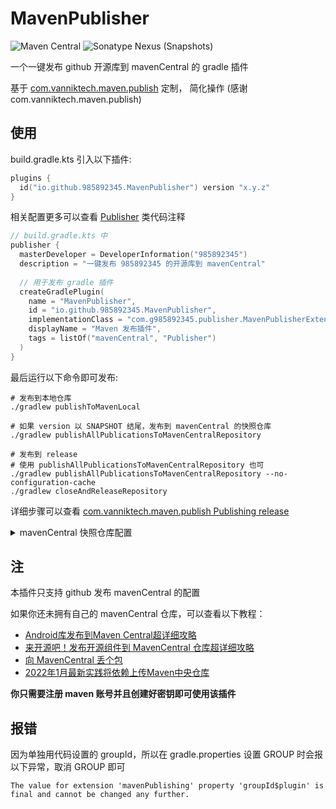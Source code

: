 # MavenPublisher
![Maven Central](https://img.shields.io/maven-central/v/io.github.985892345/MavenPublisher?server=https://s01.oss.sonatype.org&label=release)
![Sonatype Nexus (Snapshots)](https://img.shields.io/nexus/s/io.github.985892345/MavenPublisher?server=https://s01.oss.sonatype.org&label=SNAPSHOT)

一个一键发布 github 开源库到 mavenCentral 的 gradle 插件

基于 [com.vanniktech.maven.publish](https://github.com/vanniktech/gradle-maven-publish-plugin) 定制，
简化操作 (感谢 com.vanniktech.maven.publish)

## 使用
build.gradle.kts 引入以下插件:
```kotlin
plugins {
  id("io.github.985892345.MavenPublisher") version "x.y.z"
}
```

相关配置更多可以查看 [Publisher](./src/main/kotlin/com/g985892345/publisher/Publisher.kt) 类代码注释
```kotlin
// build.gradle.kts 中
publisher {
  masterDeveloper = DeveloperInformation("985892345")
  description = "一键发布 985892345 的开源库到 mavenCentral"
  
  // 用于发布 gradle 插件
  createGradlePlugin(
    name = "MavenPublisher",
    id = "io.github.985892345.MavenPublisher",
    implementationClass = "com.g985892345.publisher.MavenPublisherExtension",
    displayName = "Maven 发布插件",
    tags = listOf("mavenCentral", "Publisher")
  )
}
```

最后运行以下命令即可发布:
```shell
# 发布到本地仓库
./gradlew publishToMavenLocal

# 如果 version 以 SNAPSHOT 结尾，发布到 mavenCentral 的快照仓库
./gradlew publishAllPublicationsToMavenCentralRepository

# 发布到 release 
# 使用 publishAllPublicationsToMavenCentralRepository 也可
./gradlew publishAllPublicationsToMavenCentralRepository --no-configuration-cache
./gradlew closeAndReleaseRepository
```
详细步骤可以查看 [com.vanniktech.maven.publish Publishing release](https://vanniktech.github.io/gradle-maven-publish-plugin/central/#publishing-releases)

<details>
<summary>mavenCentral 快照仓库配置</summary>

```kotlin
// setting.gradle.kts
// gradle 插件仓库地址
pluginManagement {
  repositories {
    // ...
    // mavenCentral 快照仓库
    maven("https://s01.oss.sonatype.org/content/repositories/snapshots/")
  }
}

// 依赖地址
// 这个 dependencyResolutionManagement 为 Android 端的写法，该写法用于统一所有模块依赖
dependencyResolutionManagement {
  repositoriesMode.set(RepositoriesMode.FAIL_ON_PROJECT_REPOS)
  repositories {
    // ...
    // mavenCentral 快照仓库
    maven("https://s01.oss.sonatype.org/content/repositories/snapshots/")
  }
}
```
如果不使用 `dependencyResolutionManagement` 则采取以下写法
```kotlin
// build.gradle.kts
repositories {
  // mavenCentral 快照仓库
  maven("https://s01.oss.sonatype.org/content/repositories/snapshots/")
}
```
</details>

## 注
本插件只支持 github 发布 mavenCentral 的配置

如果你还未拥有自己的 mavenCentral 仓库，可以查看以下教程：
- [Android库发布到Maven Central超详细攻略](https://juejin.cn/post/7044831526671876110)
- [来开源吧！发布开源组件到 MavenCentral 仓库超详细攻略](https://juejin.cn/post/7135457823055413278)
- [向 MavenCentral 丢个包](https://juejin.cn/post/7074773046707355661)
- [2022年1月最新实践将依赖上传Maven中央仓库](https://blog.csdn.net/slipperySoap/article/details/122732707?utm_medium=distribute.pc_aggpage_search_result.none-task-blog-2~aggregatepage~first_rank_ecpm_v1~rank_v31_ecpm-1-122732707-null-null.pc_agg_new_rank&utm_term=%E7%94%B3%E8%AF%B7maven%E4%BB%93%E5%BA%93&spm=1000.2123.3001.4430)

**你只需要注册 maven 账号并且创建好密钥即可使用该插件**

## 报错
因为单独用代码设置的 groupId，所以在 gradle.properties 设置 GROUP 时会报以下异常，取消 GROUP 即可
```
The value for extension 'mavenPublishing' property 'groupId$plugin' is final and cannot be changed any further.
```